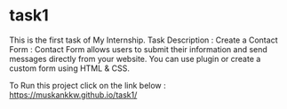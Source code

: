 # task1
This is the first task of My Internship.
Task Description : 
    Create a Contact Form :
        Contact Form allows users to submit their information and send messages directly from your website.
        You can use plugin or create a custom form using HTML & CSS.
    
To Run this project click on the link below :
    https://muskankkw.github.io/task1/
